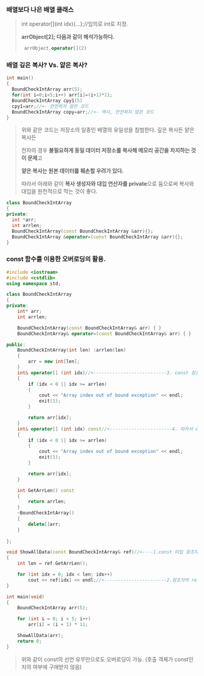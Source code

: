 ### 배열보다 나은 배열 클래스

> int operator[](int idx){...};//임의로 int로 지정.
>
> **arrObject[2]; 다음과 같이 해석가능하다.**
> 
> ```C++
>  arrObject.operator[](2)
> ``` 

### 배열 깊은 복사? Vs. 얕은 복사?

```C++
int main()
{
  BoundCheckIntArray arr(5);
  for(int i=0;i<5;i++) arr[i]=(i+1)*11;
  BoundCheckIntArray cpy1(5) 
  cpy1=arr;//<- 안전하지 않은 코드
  BoundCheckIntArray copy=arr;//<- 역시, 안전하지 않은 코드
}
```
> 위와 같은 코드는 저장소의 일종인 배열의 유일성을 침범한다. 깊은 복사든 얕은 복사든
> 
> 전자의 경우 **불필요하게 동일 데이터 저장소를 복사해 메모리 공간을 차지하는 것이 문제**고
> 
> **얕은 복사는 원본 데이터를 훼손할 우려가 있다.**
> 
> 따라서 아래와 같이 **복사 생성자와 대입 연산자를 private**으로 둠으로써 복사와 대입을 원천적으로 막는 것이 좋다.

```C++
class BoundCheckIntArray
{
private:
  int *arr;
  int arrlen;
  BoundCheckIntArray(const BoundCheckIntArray &arr){};
  BoundCheckIntArray &operator=(const BoundCheckIntArray &arr){};
}
```
### const 함수를 이용한 오버로딩의 활용.
```C++
#include <iostream>
#include <cstdlib>
using namespace std;

class BoundCheckIntArray
{
private:
	int* arr;
	int arrlen;

	BoundCheckIntArray(const BoundCheckIntArray& arr) { }
	BoundCheckIntArray& operator=(const BoundCheckIntArray& arr) { }

public:
	BoundCheckIntArray(int len) :arrlen(len)
	{
		arr = new int[len];
	}
	int& operator[] (int idx)//<---------------------------3. const 참조자로는 이 함수를 호출 불가.
	{
		if (idx < 0 || idx >= arrlen)
		{
			cout << "Array index out of bound exception" << endl;
			exit(1);
		}

		return arr[idx];
	}
	int& operator[] (int idx) const//<-----------------------4. 따라서 const타입 함수를 오버로딩.
	{
		if (idx < 0 || idx >= arrlen)
		{
			cout << "Array index out of bound exception" << endl;
			exit(1);
		}

		return arr[idx];
	}

	int GetArrLen() const
	{
		return arrlen;
	}
	~BoundCheckIntArray()
	{
		delete[]arr;
	}
	
};

void ShowAllData(const BoundCheckIntArray& ref)//<----1.const 타입 참조자 호출
{
	int len = ref.GetArrLen();

	for (int idx = 0; idx < len; idx++)
		cout << ref[idx] << endl;//<-----------------------2.참조자의 ref.operator[](idx) 호출
}

int main(void)
{
	BoundCheckIntArray arr(5);

	for (int i = 0; i < 5; i++)
		arr[i] = (i + 1) * 11;

	ShowAllData(arr);
	return 0;
}

```
> 위와 같이 const의 선언 유무만으로도 오버로딩이 가능. (호출 객체가 const인지의 여부에 구애받지 않음)
